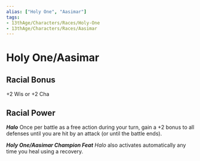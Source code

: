 ```yaml
---
alias: ["Holy One", "Aasimar"]
tags:
- 13thAge/Characters/Races/Holy-One
- 13thAge/Characters/Races/Aasimar
---
```

# Holy One/Aasimar

## Racial Bonus

+2 Wis or +2 Cha

## Racial Power

*__Halo__*
Once per battle as a free action during your turn, gain a +2 bonus to all defenses until you are hit by an attack (or until the battle ends).

*__Holy One/Aasimar Champion Feat__*
*Halo* also activates automatically any time you heal using a recovery.
